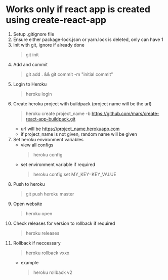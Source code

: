 # Works only if react app is created using create-react-app

1. Setup .gitignore file
2. Ensure either package-lock.json or yarn.lock is deleted, only can have 1
3. Init with git, ignore if already done
   > git init
4. Add and commit
   > git add . && git commit -m "initial commit"
5. Login to Heroku
   > heroku login
6. Create heroku project with buildpack (project name will be the url)
   > heroku create project_name -b https://github.com/mars/create-react-app-buildpack.git
   - url will be https://project_name.herokuapp.com
   - if project_name is not given, random name will be given
7. Set heroku environment variables
   - view all configs
     > heroku config
   - set environment variable if required
     > heroku config:set MY_KEY=KEY_VALUE
8. Push to heroku
   > git push heroku master
9. Open website
   > heroku open
10. Check releases for version to rollback if required
    > heroku releases
11. Rollback if neccessary
    > heroku rollback vxxx
    - example
      > heroku rollback v2
